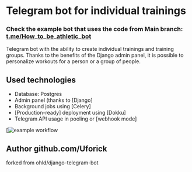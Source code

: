 # Telegram bot for individual trainings


### Check the example bot that uses the code from Main branch: [t.me/How_to_be_athletic_bot](http://t.me/How_to_be_athletic_bot)
Telegram bot with the ability to create individual trainings and training groups. Thanks to the benefits of the Django admin panel, it is possible to personalize workouts for a person or a group of people.

## Used technologies

* Database: Postgres
* Admin panel (thanks to [Django]
* Background jobs using [Celery]
* [Production-ready] deployment using [Dokku]
* Telegram API usage in pooling or [webhook mode]


[![example workflow](https://github.com/Uforick/django-telegram-bot/tree/main/.github/workflows/dokku.yml/badge.svg)

Author github.com/Uforick
---

forked from ohld/django-telegram-bot
